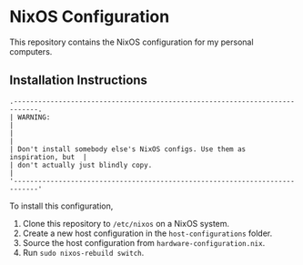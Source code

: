 # NixOS Configuration

This repository contains the NixOS configuration for my personal computers.

## Installation Instructions

```
.----------------------------------------------------------------------------.
| WARNING:                                                                   |
|                                                                            |
| Don't install somebody else's NixOS configs. Use them as inspiration, but  |
| don't actually just blindly copy.                                          |
'----------------------------------------------------------------------------'
```

To install this configuration,

1. Clone this repository to `/etc/nixos` on a NixOS system.
2. Create a new host configuration in the `host-configurations` folder.
3. Source the host configuration from `hardware-configuration.nix`.
4. Run `sudo nixos-rebuild switch`.
